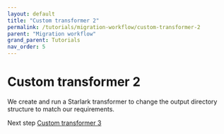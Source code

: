 ```yaml
---
layout: default
title: "Custom transformer 2"
permalink: /tutorials/migration-workflow/custom-transformer-2
parent: "Migration workflow"
grand_parent: Tutorials
nav_order: 5
---
```


# Custom transformer 2

We create and run a Starlark transformer to change the output directory structure to match our requirements.

Next step [Custom transformer 3](/tutorials/migration-workflow/custom-transformer-3)
